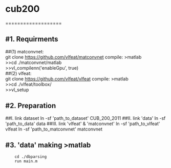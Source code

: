 # cub200
===================

#1. Requirments 
----------------
##(1) matconvnet: <br>
	git clone https://github.com/vlfeat/matconvnet
  compile: >matlab <br>
	>>cd ./matconvnet/matlab <br>
	>>vl_compilenn('enableGpu', true) <br>
##(2) vlfeat: <br>
	git clone https://github.com/vlfeat/vlfeat
  compile: >matlab <br>
 	>>cd ./vlfeat/toolbox/ <br>
 	>>vl_setup <br>

#2. Preparation
----------------
##I. link dataset
		ln -sf 'path_to_dataset' CUB_200_2011
##II. link 'data'
		ln -sf 'path_to_data' data
##III. link 'vlfeat' & 'matconvnet'
		ln -sf 'path_to_vlfeat' vlfeat
		ln -sf 'path_to_matconvnet' matconvnet

#3. 'data' making >matlab
------------------
		cd ./dbparsing
		run main.m

